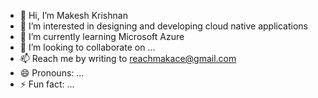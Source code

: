 - 👋 Hi, I’m Makesh Krishnan
- 👀 I’m interested in designing and developing cloud native applications
- 🌱 I’m currently learning Microsoft Azure
- 💞️ I’m looking to collaborate on ...
- 📫 Reach me by writing to reachmakace@gmail.com
- 😄 Pronouns: ...
- ⚡ Fun fact: ...


